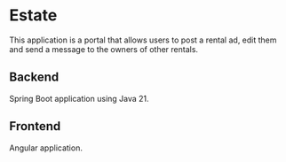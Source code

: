 # Estate

This application is a portal that allows users to post a rental ad, edit them and send a message to the owners of other rentals.

## Backend

Spring Boot application using Java 21.

## Frontend

Angular application.